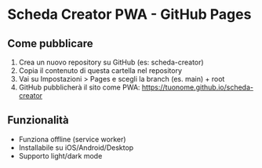 
# Scheda Creator PWA - GitHub Pages

## Come pubblicare

1. Crea un nuovo repository su GitHub (es: scheda-creator)
2. Copia il contenuto di questa cartella nel repository
3. Vai su Impostazioni > Pages e scegli la branch (es. main) + root
4. GitHub pubblicherà il sito come PWA: https://tuonome.github.io/scheda-creator

## Funzionalità

- Funziona offline (service worker)
- Installabile su iOS/Android/Desktop
- Supporto light/dark mode
